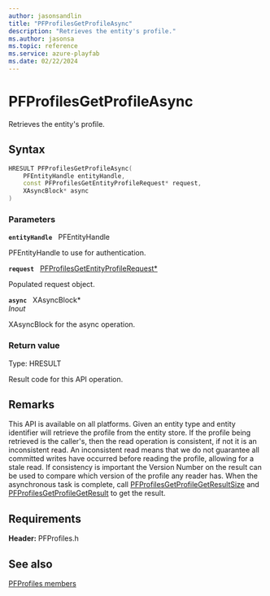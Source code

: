 ```yaml
---
author: jasonsandlin
title: "PFProfilesGetProfileAsync"
description: "Retrieves the entity's profile."
ms.author: jasonsa
ms.topic: reference
ms.service: azure-playfab
ms.date: 02/22/2024
---
```


# PFProfilesGetProfileAsync  

Retrieves the entity's profile.  

## Syntax  
  
```cpp
HRESULT PFProfilesGetProfileAsync(  
    PFEntityHandle entityHandle,  
    const PFProfilesGetEntityProfileRequest* request,  
    XAsyncBlock* async  
)  
```  
  
### Parameters  
  
**`entityHandle`** &nbsp; PFEntityHandle  
  
PFEntityHandle to use for authentication.  
  
**`request`** &nbsp; [PFProfilesGetEntityProfileRequest*](../../pfprofilestypes/structs/pfprofilesgetentityprofilerequest.md)  
  
Populated request object.  
  
**`async`** &nbsp; XAsyncBlock*  
*_Inout_*  
  
XAsyncBlock for the async operation.  
  
  
### Return value
Type: HRESULT
  
Result code for this API operation.
  
## Remarks  
  
This API is available on all platforms. Given an entity type and entity identifier will retrieve the profile from the entity store. If the profile being retrieved is the caller's, then the read operation is consistent, if not it is an inconsistent read. An inconsistent read means that we do not guarantee all committed writes have occurred before reading the profile, allowing for a stale read. If consistency is important the Version Number on the result can be used to compare which version of the profile any reader has. When the asynchronous task is complete, call [PFProfilesGetProfileGetResultSize](pfprofilesgetprofilegetresultsize.md) and [PFProfilesGetProfileGetResult](pfprofilesgetprofilegetresult.md) to get the result.
  
## Requirements  
  
**Header:** PFProfiles.h
  
## See also  
[PFProfiles members](../pfprofiles_members.md)  

  
  
